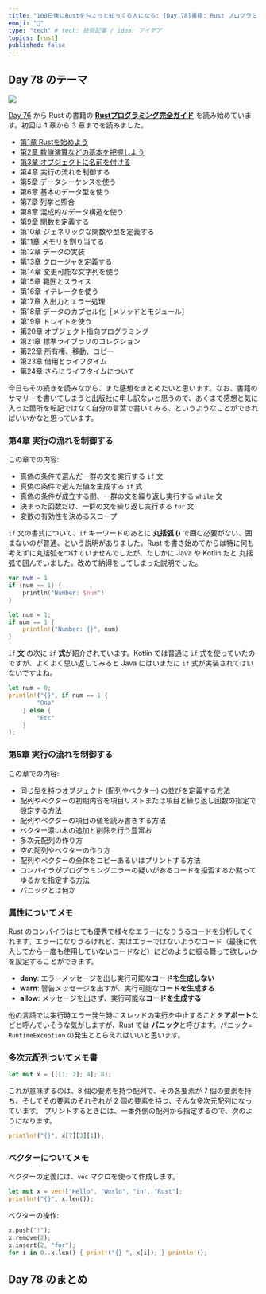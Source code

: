 ```yaml
---
title: "100日後にRustをちょっと知ってる人になる: [Day 78]書籍: Rust プログラミング完全ガイド その2"
emoji: "🦀"
type: "tech" # tech: 技術記事 / idea: アイデア
topics: [rust]
published: false
---
```

## Day 78 のテーマ

![](https://storage.googleapis.com/zenn-user-upload/942b1e806720-20221205.png)

[Day 76](https://zenn.dev/shinyay/articles/hello-rust-day076) から Rust の書籍の **[Rustプログラミング完全ガイド](https://book.impress.co.jp/books/1121101129)** を読み始めています。初回は 1 章から 3 章までを読みました。

- [第1章 Rustを始めよう](https://zenn.dev/shinyay/articles/hello-rust-day076#%E7%AC%AC1%E7%AB%A0-rust%E3%82%92%E5%A7%8B%E3%82%81%E3%82%88%E3%81%86)
- [第2章 数値演算などの基本を把握しよう](https://zenn.dev/shinyay/articles/hello-rust-day076#%E7%AC%AC2%E7%AB%A0-%E6%95%B0%E5%80%A4%E6%BC%94%E7%AE%97%E3%81%AA%E3%81%A9%E3%81%AE%E5%9F%BA%E6%9C%AC%E3%82%92%E6%8A%8A%E6%8F%A1%E3%81%97%E3%82%88%E3%81%86)
- [第3章 オブジェクトに名前を付ける](https://zenn.dev/shinyay/articles/hello-rust-day076#%E7%AC%AC3%E7%AB%A0-%E3%82%AA%E3%83%96%E3%82%B8%E3%82%A7%E3%82%AF%E3%83%88%E3%81%AB%E5%90%8D%E5%89%8D%E3%82%92%E4%BB%98%E3%81%91%E3%82%8B)
- 第4章 実行の流れを制御する
- 第5章 データシーケンスを使う
- 第6章 基本のデータ型を使う
- 第7章 列挙と照合
- 第8章 混成的なデータ構造を使う
- 第9章 関数を定義する
- 第10章 ジェネリックな関数や型を定義する
- 第11章 メモリを割り当てる
- 第12章 データの実装
- 第13章 クロージャを定義する
- 第14章 変更可能な文字列を使う
- 第15章 範囲とスライス
- 第16章 イテレータを使う
- 第17章 入出力とエラー処理
- 第18章 データのカプセル化［メソッドとモジュール］
- 第19章 トレイトを使う
- 第20章 オブジェクト指向プログラミング
- 第21章 標準ライブラリのコレクション
- 第22章 所有権、移動、コピー
- 第23章 借用とライフタイム
- 第24章 さらにライフタイムについて

今日もその続きを読みながら、また感想をまとめたいと思います。なお、書籍のサマリーを書いてしまうと出版社に申し訳ないと思うので、あくまで感想と気に入った箇所を転記ではなく自分の言葉で書いてみる、というようなことができればいいかなと思っています。

### 第4章 実行の流れを制御する

この章での内容:

- 真偽の条件で選んだ一群の文を実行する `if` 文
- 真偽の条件で選んだ値を生成する `if` 式
- 真偽の条件が成立する間、一群の文を繰り返し実行する `while` 文
- 決まった回数だけ、一群の文を繰り返し実行する `for` 文
- 変数の有効性を決めるスコープ

`if` 文の書式について、`if` キーワードのあとに **丸括弧 ()** で囲む必要がない、囲まないのが普通、という説明がありました。Rust を書き始めてからは特に何も考えずに丸括弧をつけていませんでしたが、たしかに Java や Kotlin だと 丸括弧で囲んでいました。改めて納得をしてしまった説明でした。

```kotlin
var num = 1
if (num == 1) {
    println("Number: $num")
}
```

```rust
let num = 1;
if num == 1 {
    println!("Number: {}", num)
}
```

`if` **文** の次に `if` **式**が紹介されています。Kotlin では普通に `if` 式を使っていたのですが、よくよく思い返してみると Java にはいまだに `if` 式が実装されてはいないですよね。

```rust
let num = 0;
println!("{}", if num == 1 {
        "One"
    } else {
        "Etc"
    }
);
```

### 第5章 実行の流れを制御する

この章での内容:

- 同じ型を持つオブジェクト (配列やベクター) の並びを定義する方法
- 配列やベクターの初期内容を項目リストまたは項目と繰り返し回数の指定で設定する方法
- 配列やベクターの項目の値を読み書きする方法
- ベクター濃い木の追加と削除を行う豊富お
- 多次元配列の作り方
- 空の配列やベクターの作り方
- 配列やベクターの全体をコピーあるいはプリントする方法
- コンパイラがプログラミングエラーの疑いがあるコードを拒否するか黙ってゆるかを指定する方法
- パニックとは何か

### 属性についてメモ

Rust のコンパイラはとても優秀で様々なエラーになりうるコードを分析してくれます。エラーになりうるけれど、実はエラーではないようなコード（最後に代入してから一度も使用していないコードなど）にどのように振る舞って欲しいかを設定することができます。

- **deny**: エラーメッセージを出し実行可能な**コードを生成しない**
- **warn**: 警告メッセージを出すが、実行可能な**コードを生成する**
- **allow**: メッセージを出さず、実行可能な**コードを生成する**

他の言語では実行時エラー発生時にスレッドの実行を中止することを**アボート**などと呼んでいそうな気がしますが、Rust では **パニック**と呼びます。パニック= `RuntimeException` の発生ととらえればいいと思います。

### 多次元配列ついてメモ書

```rust
let mut x = [[[1; 2]; 4]; 8];
```

これが意味するのは、8 個の要素を持つ配列で、その各要素が 7 個の要素を持ち、そしてその要素のそれぞれが 2 個の要素を持つ、そんな多次元配列になっています。
プリントするときには、一番外側の配列から指定するので、次のようになります。

```rust
println!("{}", x[7][3][1]);
```

### ベクターについてメモ

ベクターの定義には、`vec` マクロを使って作成します。

```rust
let mut x = vec!["Hello", "World", "in", "Rust"];
println!("{}", x.len());
```

ベクターの操作:

```rust
x.push("!");
x.remove(2);
x.insert(2, "for");
for i in 0..x.len() { print!("{} ", x[i]); } println!();
```

## Day 78 のまとめ
